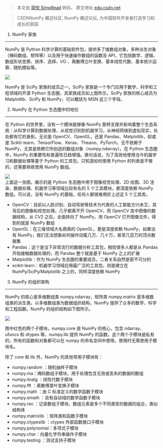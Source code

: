 > 本文由 [简悦 SimpRead](http://ksria.com/simpread/) 转码， 原文地址 [edu.csdn.net](https://edu.csdn.net/skill/python02/python-3-195?category=882&typeId=17493)

> CSDNNumPy 概述社区, NumPy 概述论坛, 为中国软件开发者打造学习和成长的家园

1. NumPy 家族
-----------

NumPy 是 Python 科学计算的基础软件包，提供多了维数组对象，多种派生对象（掩码数组、矩阵等）以及用于快速操作数组的函数及 API，它包括数学、逻辑、数组形状变换、排序、选择、I/O 、离散傅立叶变换、基本线性代数、基本统计运算、随机模拟等。

![](https://img-blog.csdnimg.cn/8b9a840935f645338bfe451f2826a685.png#pic_center)

NumPy 是 SciPy 家族的成员之一。SciPy 家族是一个专门应用于数学、科学和工程领域的开源 Python 生态圈，其家族成员如上图所示。SciPy 家族的核心成员为 Matplotlib、SciPy 和 NumPy，可以概括为 MSN 这三个字母。

2. NumPy 在 Python 生态圈中的地位
-------------------------

在 Python 的世界里，没有一个模块能够像 NumPy 那样支撑并影响着整个生态系统：从科学计算到数据处理，从视觉识别到机器学习，从神经网络到虚拟现实，处处都有它的身影。无论是 OpenCV、OpenGL，还是 Pandas、Matplotlib，抑或是 Scikti-learn、TensorFlow、Keras、Theano、PyTorch，无不依赖于 NumPy，尤其是依赖它所创造的数组对象（numpy.ndarray）。在 Python 生态圈中，NumPy 的重要性和普遍性日趋增强。换句话说，为了高效地使用当今机器学习和数据处理等基于 Python 的工具包，只知道如何使用 Python 的列表是不够的，还需要熟练使用 NumPy 数组。

![](https://img-blog.csdnimg.cn/20191217085329637.png?x-oss-process=image/watermark,type_ZmFuZ3poZW5naGVpdGk,shadow_10,text_aHR0cHM6Ly94dWZpdmUuYmxvZy5jc2RuLm5ldA==,size_16,color_FFFFFF,t_70)  
上面这一张图，展示的是 Python 生态圈中用于图像视觉处理、2D 绘图、3D 渲染、数据处理、机器学习等领域比较有名的 5 个工具模块，都深度依赖 NumPy 数组。可以说，没有 NumPy 的基础，任何人都很难用好上述这 5 个工具库。

*   OpenCV：目前以人脸识别、自动驾驶等技术为代表的人工智能方兴未艾，其背后的图像和视觉处理，几乎都离不开 OpenCV，而 OpenCV 库中图像的数据结构，从 CV2 之后，全面转向了 NumPy，用 OpenCV 打开图像文件，得到的就是 NumPy 数组
*   OpenGL：在三维领域大名鼎鼎的 OpenGL，更是深度依赖 NumPy，如果没有 NumPy，我们无法想象如何操作动辄几万、几十万，甚至几百万的顶点数据集
*   Pandas：这个是当下非常流行的数据分析工具包，相信很多人都是从 Pandas 开始接触数据处理的，而 Pandas 整个就是基于 NumPy 之上的扩展
*   Matplotlib：作为 NumPy 生态圈的重要成员，二者关系自然是密不可分的
*   scikit-learn：机器学习领域应用最广泛的工具包，则是建立在 NumPy/SciPy/Matplotlib 之上的，同样深度依赖 NumPy

3. NumPy 的组织架构
--------------

NumPy 的核心是多维数组类 numpy.ndarray，矩阵类 numpy.matrix 是多维数组类的派生类。以多维数组类为数据组织结构，NumPy 提供了众多的数学、科学和工程函数。NumPy 的组织结构如下图所示。

![](https://img-blog.csdnimg.cn/1fabd4c66fec495a8c2e954c9fd5589a.png#pic_center)

图中红色的两个子模块，numpy.core 是 NumPy 的核心，包含 ndarray、 ufuncs 和 dtypes 等，numpy.lib 提供 NumPy 的函数。这个两个子模块是私有的，所有的函数和对象都可以在 numpy 的命名空间中使用，使用时无需使用子模块名。

除了 core 和 lib 外，NumPy 的其他常用子模块有：

*   numpy.random ：随机抽样子模块
*   numpy.ma：掩码数组子模块，用于处理包含无效或丢失的数据的数组
*   numpy.linalg ：线性代数子模块
*   numpy.fft ：离散傅里叶变换子模块
*   numpy.math ：由 C 标准定义的数学函数子模块
*   numpy.emath ：具有自动域的数学函数子模块
*   numpy.rec ：记录数组子模块，数组元素是多个不同类型的数据的组合，类似结构体
*   numpy.matrixlib ：矩阵类和函数子模块
*   numpy.ctypeslib ：ctypes 外部函数接口子模块
*   numpy.polynomial：多项式子模块
*   numpy.char：向量化字符串操作子模块
*   numpy.testing ：测试支持子模块